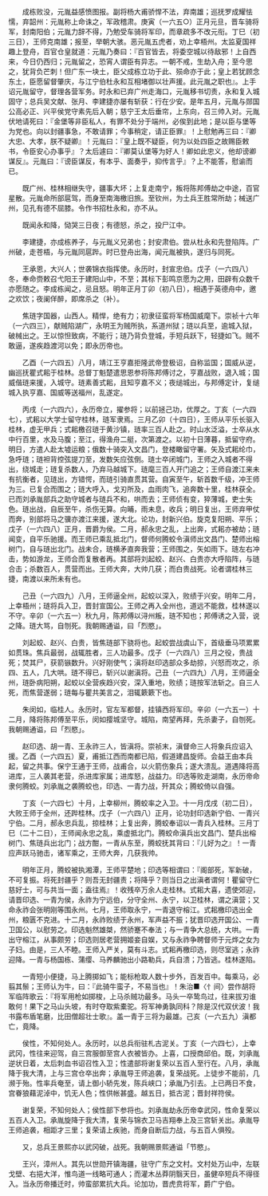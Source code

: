 <!-- { "loadSidebar": true } -->
　　成栋败没，元胤益感愤图报。副将杨大甫骄悍不法，弃南雄；巡抚罗成耀怯懦，弃韶州：元胤称上命诛之，军政稽肃。庚寅（一六五○）正月元旦，晋车骑将军，封南阳伯；元胤力辞不得，乃勉受车骑将军印，而章疏多不改元衔。丁巳（初三日），王师克南雄；报至，举朝大骇。恶元胤五虎者，劝上幸梧州。太监夏国祥趣上登舟，百官仓皇就道：元胤乃奏曰：『百官皆去，将委空城以待敌邪！上自西来，今日仍西归；元胤留之，恐宵人谓臣有异志。一朝不戒，生劫入舟；至今思之，犹背负芒刺！但广东一块土，臣父成栋立功于此、殒命亦于此；皇上若犹顾念东土，臣愿留督肇庆，与江宁伯杜永和互相堵御以壮声援。此元胤之职也』。上手诏元胤留守，督理各营军务。时永和已弃广州走海口，元胤移书切责，永和复入城固守；总兵吴文献、张月、李建捷亦屡有斩获：行在少安。是年五月，元胤与郧国公高必正、兴平侯党守素先后入朝；慈宁王太后垂帘，上东向，召三帅入对。元胤伏地请死曰：『金堡等非臣私人，有罪不处分于端州，必俟到此地；是以臣与堡等为党也。向以封疆事急，不敢请罪；今事稍定，请正臣罪』！上慰勉再三曰：『卿大忠、大孝，朕不疑卿』！元胤曰：『皇上既不疑臣，何为以处四臣之故赐臣敕书，令臣安心办事乎』？太后遽曰：『卿莫认堡等为好人！卿如此忠义，他却谤卿谋反』。元胤曰：『谤臣谋反，有本乎、面奏乎，抑传言乎』？上不能答，慰谕而已。

　　既广州、桂林相继失守，疆事大坏；上复走南宁，叛将陈邦傅劫之中途，百官星散。元胤命所部扈驾，而身至南海檄旧旅。至钦州，为土兵王胜常所劫；械送广州，见孔有德不屈膝。令作书招杜永和，亦不从。

　　既闻永和降，恸哭三日夜；有德怒，杀之，投尸江中。

　　李建捷，亦成栋养子，与元胤义兄弟也；封安肃伯。尝从杜永和先登陷阵。广州破，走苍梧，与元胤同扈跸。时已登舟出海，闻元胤被执，遂归与同死。

　　王承恩，大兴人；世袭锦衣指挥使。永历时，封宣忠伯。戊子（一六四八）冬，奉命赍敕召弋阳王于建阳山中，不至；其标下彭鸣京愿为之用，田辟有众数千亦愿随之。李成栋闻之，忌且怒。明年正月丁卯（初八日），相遇于英德舟中，邀之欢饮；夜阑佯醉，即席杀之（补）。

　　焦琏字国器，山西人。精悍，绝有力；初隶征蛮将军杨国威麾下。崇祯十六年（一六四三），献贼陷湖广，永明王为贼所执，系道州狱；琏以兵至，逾城入狱，破械出之。王以惊怛致病，不能行；琏乃背负登城，手短兵跃下，轻捷如飞。贼不敢逼，遂疾趋渡河以免；即永历帝也。

　　乙酉（一六四五）八月，靖江王亨嘉拒隆武帝登极诏，自称监国；国威从逆，幽巡抚瞿式耜于桂林。总督丁魁楚遣思恩参将陈邦傅讨之，亨嘉战败，退入城；国威偕琏来援，入城守。琏素善式耜，且知亨嘉不义；夜缒城出，与邦傅定计，复缒城入执亨嘉、国威等送福州，乱遂定。

　　丙戌（一六四六），永历帝立，擢参将；以前拯己功，优厚之。丁亥（一六四七），式耜以大学士留守桂林，琏军隶焉。三月乙卯（十四日），王师从平乐长驱入桂林，虚无甲兵；式耜檄召琏于黄沙镇，琏率三百人赴之。时山水泛溢，士卒从水中行百里，水及马腹；至江，得渔舟二艇，次第渡之。以初十日薄暮，抵留守府。明日，方遣人赴太墟运粮；俄数十骑突入文昌门，登楼瞰留守署。矢及式耜纶巾，急呼琏；琏袒背控弦提刀至，发数矢应弦倒。琏士卒闭城门，王师之入城者不得出，绕城走；琏复杀数人，乃弃马越城下。琏麾三百人开门追之；王师自渡江来未有抗衡者，见琏出，方错愕，而琏引骑直贯其营。自寅至午，斩首数千级，冲王师为三。已复合而围之；琏大呼入，戈刃所及，血雨肉飞，追奔数十里，桂林获全。已而刘承胤部兵之助守城者与琏兵不和，哄而去；王师侦有变，猝薄城，吏士失色。琏出战，自辰至午，杀伤无算。向晡，雨未息，收兵；明日复出，王师弃甲仗而奔，别部将马之骥亦渡江来援，遂大北。论功，封新兴伯。旋克复阳朔、平乐；戊子（一六四八）正月，晋爵为侯。二月，郝永忠之乱，上出奔，式耜亦被劫；琏闻变，自平乐驰援。而王师已乘乱抵北门，督师何腾蛟令滇师出文昌门、楚师出榕树门，自与琏出北门。战未合，琏横矛直奔我营；王师围之，矢如雨下。琏左右冲击，势如游龙，王师合而复散者再。其部将刘起蛟、赵兴、白贵亦大呼陷阵，与琏合击；杀数百人，贯营而出。王师大奔，大帅几获；而白贵战死。论者谓桂林三捷，南渡以来所未有也。

　　己丑（一六四九）八月，王师逼全州，起蛟以深入，败绩于兴安。明年二月，上幸梧州；琏将兵入卫，晋封宣国公。王师之再入全州也，道远不能救，桂林遂以不守。辛卯（一六五一）秋九月，陈邦傅以浔州叛，琏不知也；邦傅诱之入营，说之降。琏大骂，自刎死。我朝赐通谥，曰「烈愍」。

　　刘起蛟、赵兴、白贵，皆焦琏部下骁将也。起蛟尝战虞山下，首级垂马项累累如贯珠。焦兵最弱，战辄胜者，三人功最多。戊子（一六四八）三月之役，贵战死；焚其尸，获箭镞数升。兴好刚使气；滇将赵印选部众多劫掠，兴怒而攻之，杀四、五人，几大哄。琏不得已，斩兴以谢滇将。己丑（一六四九）八月，王师逼全州，琏卧病阳朔，起蛟以全营疾趋兴安，深入重地，败绩；琏按军法斩之。自三人死，而焦营遂弱；琏每与瞿共美言之，泪辄簌簌下也。

　　朱闵如，临桂人。永历时，官左军都督，挂镇西将军印。辛卯（一六五一）十二月，降将陈邦傅至平乐，闵如撄城坚守。城陷，南望再拜，先杀妻子，自刎死。我朝赐通谥，曰「烈愍」。

　　赵印选、胡一青、王永祚三人，皆滇将。崇祯末，滇督命三人将象兵应诏入援。乙酉（一六四五）夏，甫抵江西而南都已陷，假道建昌旋师。会益王由本兵起，留之共事。保宁王通于王师，战甫合，以火箭伤象兵；遂大溃乱。道遇降将高进库，三人袭其老营，杀进库家属；进库怒，战益力。印选等败走湖南，永历帝命隶何腾蛟。刘承胤之袭腾蛟也，印选、一青力战，歼其众；腾蛟倚以自强。

　　丁亥（一六四七）十月，上幸柳州，腾蛟率之入卫。十一月戊戌（初二日），大败王师于全州，还跸桂林。戊子（一六四八）正月，论功封印选新宁伯、一青兴宁伯。二月，郝永忠兵乱，掠桂林；上复出奔，腾蛟奉诏以一青兵入桂林。三月丁巳（二十二日），王师闻永忠之乱，乘虚抵北门。腾蛟命滇兵出文昌门、楚兵出榕树门、焦琏兵出北门；战方酣，一青从东至，腾蛟抚其背曰：『儿好为之』！一青应声跃马驰击，诸军乘之，王师大奔，几获我帅。

　　明年正月，腾蛟被执湘潭，王师平楚地；印选等相谓曰：『阁部死，军新破，不可复振。将死封疆乎？则吾无封疆责；将降乎？则当日之出滇者谓何！瞿留守仁慈好士，可与共当一面；盍往焉』！收残卒万余人走桂林。式耜大喜，遗使郊迎，请晋印选、一青为侯，永祚为宁远伯，分守全州、永宁，以卫桂林，谓之滇营；又命永祚会张明刚等围永州。七月，王师取永宁，一青退守榕江。式耜檄印选出全州，粮匮不克进。十二月，永祚败绩于永州，军声益不振；犹晋印选开国公、一青卫国公，以慰劳之。印选魁然雄桀，然骄蹇不奉法；与一青争大总统，大哄。一青出守榕江，从事颇劳；印选则居老营拥姬妾自娱，又与永祚争聘督师于元烨之女为子妇。由是，三人不睦。王师入严关，莫有斗志。式耜再檄印选，则尽室逃；永祚迎降。一青与杨国栋、蒲缨、马养麟驰出小路勒兵，兵自溃；乃皆逃。桂林遂陷。

　　一青短小便捷，马上腾掷如飞；能标枪取人数十步外，百发百中。每乘马，必翦其鬃；王师认为牛，曰：『此骑牛蛮子，不易当也』！朱治■〈忄间〉尝作胡将军临阵歌云：『将军用枪如掷梭，上马杀贼功最多。马头一卒鸷鸟过，往来拔刃谁敢何！果下之马山头坡，有时夺取紫橐驼。将军神勇孰同科？除是汉代双伏波！我书露布盾笔磨，比田僧超壮士歌』。盖一青于三将为最雄。己亥（一六五九）滇都亡，竟降。

　　侯性，不知何处人。永历时，以总兵衔驻札古泥关。丁亥（一六四七），上幸武冈，性往来迎驾，自三宫服御至宫人衣被皆办。上喜，口授商邱伯。既，刘承胤逆状日着，太后刺血书诏召性入卫；性遣部将谢复荣以五百人至行在。八月，承胤降于我大清，上与三宫仓卒出奔；承胤导王师追袭，复荣战死。上徒步不能前，几濒于殆。性率兵奄至，请上御小轿先发，陈兵峡口；承胤乃引去。上已两日不食，宫眷狼藉泥淖中，饥无人色；性供帐甚盛。越五日，抵古泥；晋封祥符侯。

　　谢复荣，不知何处人；侯性部下参将也。刘承胤劫永历帝幸武冈，性命复荣以五百人入卫。承胤旋降于我大清，复荣与锦衣卫马吉翔奉上及三宫斩关出。承胤导王师追袭，相距才三里；复荣请上疾驰，而身自断后力战，与五百人俱殁。

　　又，总兵王景熙亦以武冈破，战死。我朝赐景熙通谥「节愍」。

　　王兴，漳州人。其先以世勋开镇海疆，驻守广东之文村。文村处万山中，左联戈壁、右挹大洋，惟鸟道一线略可通人；而灌木丛莽阴翳天日，虽健卒短兵不得径入。当永历帝播迁时，帅蛮部累抗大兵。论加功，晋虎贲将军，爵广宁伯。

